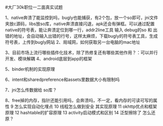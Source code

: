 #大厂30k职位一二面真实试题

1、native奔溃了能监控到吗，bugly也能捕获，有2个包，放一个so即可，jni文件夹放c源码，libs放so库，native奔溃直接闪退，apk还会有弹框。可以通过配置native的符号表，能让奔溃定位到哪一行，addr2line工具 输入 debug的so 和 出错的地址，会自动输入出错的行号，这样太麻烦，下载bugly的符号表工具，生成符号表，上传到bugly网站
2、局域网，如何获取另一台电脑的mac地址

3、目前市场上流行哪些插件化技术，除了热修复还有哪些其他作用？：可以并行开发、模块解耦
4、android底层到app的框架

5、binder机制的实现原理

6、intent和sharedpreference和assets里数据大小有限制吗

7、jni怎么传数据给 so库？

8、free掉的内存，指针还能引用吗，会奔溃吗，不一定，看内存的可读可写的属性
9 怎么实现自动化埋点
10 线程怎么做到安全 其实现原理
11 okhttp优点和框架原理
12 hashtable的扩容原理
13 activity启动模式和区别
14 泛型擦除了 怎么还原？
